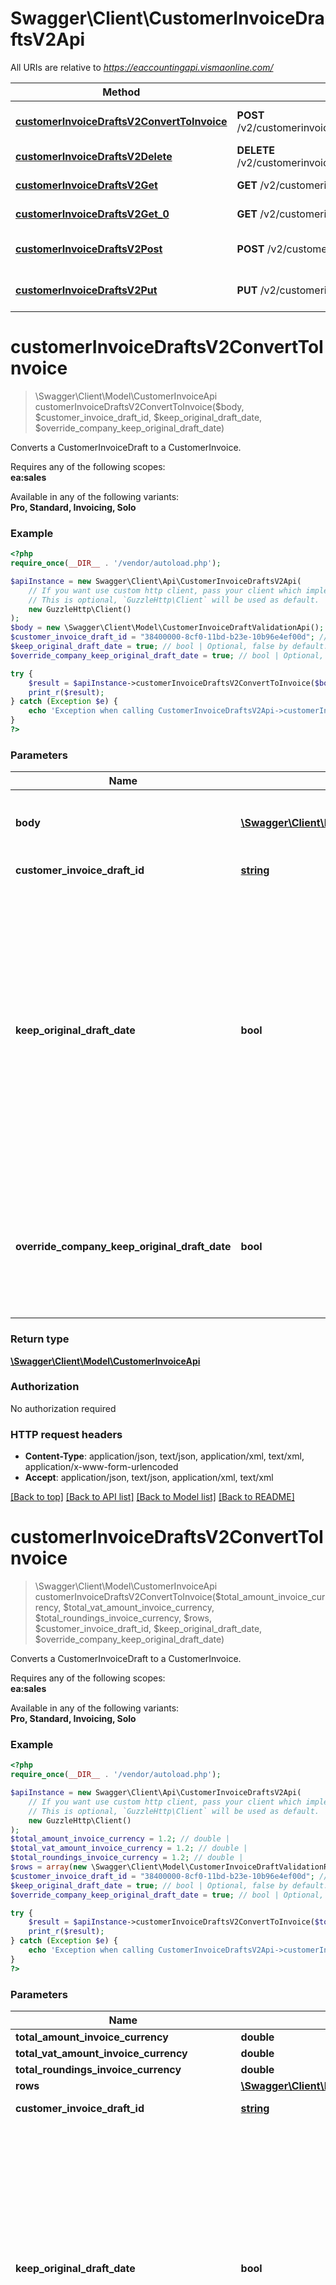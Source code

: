 # Swagger\Client\CustomerInvoiceDraftsV2Api

All URIs are relative to *https://eaccountingapi.vismaonline.com/*

Method | HTTP request | Description
------------- | ------------- | -------------
[**customerInvoiceDraftsV2ConvertToInvoice**](CustomerInvoiceDraftsV2Api.md#customerinvoicedraftsv2converttoinvoice) | **POST** /v2/customerinvoicedrafts/{customerInvoiceDraftId}/convert | Converts a CustomerInvoiceDraft to a CustomerInvoice.
[**customerInvoiceDraftsV2Delete**](CustomerInvoiceDraftsV2Api.md#customerinvoicedraftsv2delete) | **DELETE** /v2/customerinvoicedrafts/{customerInvoiceDraftId} | Delete a customer invoice draft.
[**customerInvoiceDraftsV2Get**](CustomerInvoiceDraftsV2Api.md#customerinvoicedraftsv2get) | **GET** /v2/customerinvoicedrafts | Get all customer invoice drafts.
[**customerInvoiceDraftsV2Get_0**](CustomerInvoiceDraftsV2Api.md#customerinvoicedraftsv2get_0) | **GET** /v2/customerinvoicedrafts/{invoiceDraftId} | Gets a customer invoice draft by id.
[**customerInvoiceDraftsV2Post**](CustomerInvoiceDraftsV2Api.md#customerinvoicedraftsv2post) | **POST** /v2/customerinvoicedrafts | Create a single customer invoice draft.
[**customerInvoiceDraftsV2Put**](CustomerInvoiceDraftsV2Api.md#customerinvoicedraftsv2put) | **PUT** /v2/customerinvoicedrafts/{customerInvoiceDraftId} | Replace the data in a customer invoice draft.

# **customerInvoiceDraftsV2ConvertToInvoice**
> \Swagger\Client\Model\CustomerInvoiceApi customerInvoiceDraftsV2ConvertToInvoice($body, $customer_invoice_draft_id, $keep_original_draft_date, $override_company_keep_original_draft_date)

Converts a CustomerInvoiceDraft to a CustomerInvoice.

<p>Requires any of the following scopes: <br><b>ea:sales</b></p><p>Available in any of the following variants: <br><b>Pro, Standard, Invoicing, Solo</b></p>

### Example
```php
<?php
require_once(__DIR__ . '/vendor/autoload.php');

$apiInstance = new Swagger\Client\Api\CustomerInvoiceDraftsV2Api(
    // If you want use custom http client, pass your client which implements `GuzzleHttp\ClientInterface`.
    // This is optional, `GuzzleHttp\Client` will be used as default.
    new GuzzleHttp\Client()
);
$body = new \Swagger\Client\Model\CustomerInvoiceDraftValidationApi(); // \Swagger\Client\Model\CustomerInvoiceDraftValidationApi | Optional set of properties to validate. Ignore the properties you do not wish to validate.
$customer_invoice_draft_id = "38400000-8cf0-11bd-b23e-10b96e4ef00d"; // string | The customer Invoice Draft Id.
$keep_original_draft_date = true; // bool | Optional, false by default.  If this parameter is set to true, or if the same parameter from company settings is set to true, then the draft's invoice date is used (past or future), or if date misses, the draft's creation date is used  If this parameter is omitted, and the same parameter from company settings is not set or is set to false, then the draft's invoice date is used if it's in future, or if that date misses or is in past, today date is used
$override_company_keep_original_draft_date = true; // bool | Optional, false by default.  If this parameter is set to true, use keepOriginalDraftDate parameter value to decide whether to use draft's invoice date or not regardless of company settings value.

try {
    $result = $apiInstance->customerInvoiceDraftsV2ConvertToInvoice($body, $customer_invoice_draft_id, $keep_original_draft_date, $override_company_keep_original_draft_date);
    print_r($result);
} catch (Exception $e) {
    echo 'Exception when calling CustomerInvoiceDraftsV2Api->customerInvoiceDraftsV2ConvertToInvoice: ', $e->getMessage(), PHP_EOL;
}
?>
```

### Parameters

Name | Type | Description  | Notes
------------- | ------------- | ------------- | -------------
 **body** | [**\Swagger\Client\Model\CustomerInvoiceDraftValidationApi**](../Model/CustomerInvoiceDraftValidationApi.md)| Optional set of properties to validate. Ignore the properties you do not wish to validate. |
 **customer_invoice_draft_id** | [**string**](../Model/.md)| The customer Invoice Draft Id. |
 **keep_original_draft_date** | **bool**| Optional, false by default.  If this parameter is set to true, or if the same parameter from company settings is set to true, then the draft&#x27;s invoice date is used (past or future), or if date misses, the draft&#x27;s creation date is used  If this parameter is omitted, and the same parameter from company settings is not set or is set to false, then the draft&#x27;s invoice date is used if it&#x27;s in future, or if that date misses or is in past, today date is used | [optional]
 **override_company_keep_original_draft_date** | **bool**| Optional, false by default.  If this parameter is set to true, use keepOriginalDraftDate parameter value to decide whether to use draft&#x27;s invoice date or not regardless of company settings value. | [optional]

### Return type

[**\Swagger\Client\Model\CustomerInvoiceApi**](../Model/CustomerInvoiceApi.md)

### Authorization

No authorization required

### HTTP request headers

 - **Content-Type**: application/json, text/json, application/xml, text/xml, application/x-www-form-urlencoded
 - **Accept**: application/json, text/json, application/xml, text/xml

[[Back to top]](#) [[Back to API list]](../../README.md#documentation-for-api-endpoints) [[Back to Model list]](../../README.md#documentation-for-models) [[Back to README]](../../README.md)

# **customerInvoiceDraftsV2ConvertToInvoice**
> \Swagger\Client\Model\CustomerInvoiceApi customerInvoiceDraftsV2ConvertToInvoice($total_amount_invoice_currency, $total_vat_amount_invoice_currency, $total_roundings_invoice_currency, $rows, $customer_invoice_draft_id, $keep_original_draft_date, $override_company_keep_original_draft_date)

Converts a CustomerInvoiceDraft to a CustomerInvoice.

<p>Requires any of the following scopes: <br><b>ea:sales</b></p><p>Available in any of the following variants: <br><b>Pro, Standard, Invoicing, Solo</b></p>

### Example
```php
<?php
require_once(__DIR__ . '/vendor/autoload.php');

$apiInstance = new Swagger\Client\Api\CustomerInvoiceDraftsV2Api(
    // If you want use custom http client, pass your client which implements `GuzzleHttp\ClientInterface`.
    // This is optional, `GuzzleHttp\Client` will be used as default.
    new GuzzleHttp\Client()
);
$total_amount_invoice_currency = 1.2; // double | 
$total_vat_amount_invoice_currency = 1.2; // double | 
$total_roundings_invoice_currency = 1.2; // double | 
$rows = array(new \Swagger\Client\Model\CustomerInvoiceDraftValidationRowApi()); // \Swagger\Client\Model\CustomerInvoiceDraftValidationRowApi[] | 
$customer_invoice_draft_id = "38400000-8cf0-11bd-b23e-10b96e4ef00d"; // string | The customer Invoice Draft Id.
$keep_original_draft_date = true; // bool | Optional, false by default.  If this parameter is set to true, or if the same parameter from company settings is set to true, then the draft's invoice date is used (past or future), or if date misses, the draft's creation date is used  If this parameter is omitted, and the same parameter from company settings is not set or is set to false, then the draft's invoice date is used if it's in future, or if that date misses or is in past, today date is used
$override_company_keep_original_draft_date = true; // bool | Optional, false by default.  If this parameter is set to true, use keepOriginalDraftDate parameter value to decide whether to use draft's invoice date or not regardless of company settings value.

try {
    $result = $apiInstance->customerInvoiceDraftsV2ConvertToInvoice($total_amount_invoice_currency, $total_vat_amount_invoice_currency, $total_roundings_invoice_currency, $rows, $customer_invoice_draft_id, $keep_original_draft_date, $override_company_keep_original_draft_date);
    print_r($result);
} catch (Exception $e) {
    echo 'Exception when calling CustomerInvoiceDraftsV2Api->customerInvoiceDraftsV2ConvertToInvoice: ', $e->getMessage(), PHP_EOL;
}
?>
```

### Parameters

Name | Type | Description  | Notes
------------- | ------------- | ------------- | -------------
 **total_amount_invoice_currency** | **double**|  |
 **total_vat_amount_invoice_currency** | **double**|  |
 **total_roundings_invoice_currency** | **double**|  |
 **rows** | [**\Swagger\Client\Model\CustomerInvoiceDraftValidationRowApi[]**](../Model/\Swagger\Client\Model\CustomerInvoiceDraftValidationRowApi.md)|  |
 **customer_invoice_draft_id** | [**string**](../Model/.md)| The customer Invoice Draft Id. |
 **keep_original_draft_date** | **bool**| Optional, false by default.  If this parameter is set to true, or if the same parameter from company settings is set to true, then the draft&#x27;s invoice date is used (past or future), or if date misses, the draft&#x27;s creation date is used  If this parameter is omitted, and the same parameter from company settings is not set or is set to false, then the draft&#x27;s invoice date is used if it&#x27;s in future, or if that date misses or is in past, today date is used | [optional]
 **override_company_keep_original_draft_date** | **bool**| Optional, false by default.  If this parameter is set to true, use keepOriginalDraftDate parameter value to decide whether to use draft&#x27;s invoice date or not regardless of company settings value. | [optional]

### Return type

[**\Swagger\Client\Model\CustomerInvoiceApi**](../Model/CustomerInvoiceApi.md)

### Authorization

No authorization required

### HTTP request headers

 - **Content-Type**: application/json, text/json, application/xml, text/xml, application/x-www-form-urlencoded
 - **Accept**: application/json, text/json, application/xml, text/xml

[[Back to top]](#) [[Back to API list]](../../README.md#documentation-for-api-endpoints) [[Back to Model list]](../../README.md#documentation-for-models) [[Back to README]](../../README.md)

# **customerInvoiceDraftsV2Delete**
> object customerInvoiceDraftsV2Delete($customer_invoice_draft_id)

Delete a customer invoice draft.

<p>Requires any of the following scopes: <br><b>ea:sales</b></p><p>Available in any of the following variants: <br><b>Pro, Standard, Invoicing, Solo</b></p>

### Example
```php
<?php
require_once(__DIR__ . '/vendor/autoload.php');

$apiInstance = new Swagger\Client\Api\CustomerInvoiceDraftsV2Api(
    // If you want use custom http client, pass your client which implements `GuzzleHttp\ClientInterface`.
    // This is optional, `GuzzleHttp\Client` will be used as default.
    new GuzzleHttp\Client()
);
$customer_invoice_draft_id = "38400000-8cf0-11bd-b23e-10b96e4ef00d"; // string | 

try {
    $result = $apiInstance->customerInvoiceDraftsV2Delete($customer_invoice_draft_id);
    print_r($result);
} catch (Exception $e) {
    echo 'Exception when calling CustomerInvoiceDraftsV2Api->customerInvoiceDraftsV2Delete: ', $e->getMessage(), PHP_EOL;
}
?>
```

### Parameters

Name | Type | Description  | Notes
------------- | ------------- | ------------- | -------------
 **customer_invoice_draft_id** | [**string**](../Model/.md)|  |

### Return type

**object**

### Authorization

No authorization required

### HTTP request headers

 - **Content-Type**: Not defined
 - **Accept**: application/json, text/json, application/xml, text/xml

[[Back to top]](#) [[Back to API list]](../../README.md#documentation-for-api-endpoints) [[Back to Model list]](../../README.md#documentation-for-models) [[Back to README]](../../README.md)

# **customerInvoiceDraftsV2Get**
> \Swagger\Client\Model\PaginatedResponseCustomerInvoiceDraftApi customerInvoiceDraftsV2Get()

Get all customer invoice drafts.

<p>Requires any of the following scopes: <br><b>ea:sales, ea:sales_readonly</b></p><p>Available in any of the following variants: <br><b>Pro, Standard, Invoicing, Solo</b></p>

### Example
```php
<?php
require_once(__DIR__ . '/vendor/autoload.php');

$apiInstance = new Swagger\Client\Api\CustomerInvoiceDraftsV2Api(
    // If you want use custom http client, pass your client which implements `GuzzleHttp\ClientInterface`.
    // This is optional, `GuzzleHttp\Client` will be used as default.
    new GuzzleHttp\Client()
);

try {
    $result = $apiInstance->customerInvoiceDraftsV2Get();
    print_r($result);
} catch (Exception $e) {
    echo 'Exception when calling CustomerInvoiceDraftsV2Api->customerInvoiceDraftsV2Get: ', $e->getMessage(), PHP_EOL;
}
?>
```

### Parameters
This endpoint does not need any parameter.

### Return type

[**\Swagger\Client\Model\PaginatedResponseCustomerInvoiceDraftApi**](../Model/PaginatedResponseCustomerInvoiceDraftApi.md)

### Authorization

No authorization required

### HTTP request headers

 - **Content-Type**: Not defined
 - **Accept**: application/json, text/json, application/xml, text/xml

[[Back to top]](#) [[Back to API list]](../../README.md#documentation-for-api-endpoints) [[Back to Model list]](../../README.md#documentation-for-models) [[Back to README]](../../README.md)

# **customerInvoiceDraftsV2Get_0**
> \Swagger\Client\Model\CustomerInvoiceDraftApi customerInvoiceDraftsV2Get_0($invoice_draft_id)

Gets a customer invoice draft by id.

<p>Requires any of the following scopes: <br><b>ea:sales, ea:sales_readonly</b></p><p>Available in any of the following variants: <br><b>Pro, Standard, Invoicing, Solo</b></p>

### Example
```php
<?php
require_once(__DIR__ . '/vendor/autoload.php');

$apiInstance = new Swagger\Client\Api\CustomerInvoiceDraftsV2Api(
    // If you want use custom http client, pass your client which implements `GuzzleHttp\ClientInterface`.
    // This is optional, `GuzzleHttp\Client` will be used as default.
    new GuzzleHttp\Client()
);
$invoice_draft_id = "38400000-8cf0-11bd-b23e-10b96e4ef00d"; // string | 

try {
    $result = $apiInstance->customerInvoiceDraftsV2Get_0($invoice_draft_id);
    print_r($result);
} catch (Exception $e) {
    echo 'Exception when calling CustomerInvoiceDraftsV2Api->customerInvoiceDraftsV2Get_0: ', $e->getMessage(), PHP_EOL;
}
?>
```

### Parameters

Name | Type | Description  | Notes
------------- | ------------- | ------------- | -------------
 **invoice_draft_id** | [**string**](../Model/.md)|  |

### Return type

[**\Swagger\Client\Model\CustomerInvoiceDraftApi**](../Model/CustomerInvoiceDraftApi.md)

### Authorization

No authorization required

### HTTP request headers

 - **Content-Type**: Not defined
 - **Accept**: application/json, text/json, application/xml, text/xml

[[Back to top]](#) [[Back to API list]](../../README.md#documentation-for-api-endpoints) [[Back to Model list]](../../README.md#documentation-for-models) [[Back to README]](../../README.md)

# **customerInvoiceDraftsV2Post**
> \Swagger\Client\Model\CustomerInvoiceDraftApi customerInvoiceDraftsV2Post($body)

Create a single customer invoice draft.

ReversedConstructionServicesVatFree attribute on a CustomerInvoiceDraftRow shall only be used for articels with reverse VAT charge.  For other VAT free articles ReversedConstructionServicesVatFree shall be set to 'false'.<p>Requires any of the following scopes: <br><b>ea:sales</b></p><p>Available in any of the following variants: <br><b>Pro, Standard, Invoicing, Solo</b></p>

### Example
```php
<?php
require_once(__DIR__ . '/vendor/autoload.php');

$apiInstance = new Swagger\Client\Api\CustomerInvoiceDraftsV2Api(
    // If you want use custom http client, pass your client which implements `GuzzleHttp\ClientInterface`.
    // This is optional, `GuzzleHttp\Client` will be used as default.
    new GuzzleHttp\Client()
);
$body = new \Swagger\Client\Model\CustomerInvoiceDraftApi(); // \Swagger\Client\Model\CustomerInvoiceDraftApi | 

try {
    $result = $apiInstance->customerInvoiceDraftsV2Post($body);
    print_r($result);
} catch (Exception $e) {
    echo 'Exception when calling CustomerInvoiceDraftsV2Api->customerInvoiceDraftsV2Post: ', $e->getMessage(), PHP_EOL;
}
?>
```

### Parameters

Name | Type | Description  | Notes
------------- | ------------- | ------------- | -------------
 **body** | [**\Swagger\Client\Model\CustomerInvoiceDraftApi**](../Model/CustomerInvoiceDraftApi.md)|  |

### Return type

[**\Swagger\Client\Model\CustomerInvoiceDraftApi**](../Model/CustomerInvoiceDraftApi.md)

### Authorization

No authorization required

### HTTP request headers

 - **Content-Type**: application/json, text/json, application/xml, text/xml, application/x-www-form-urlencoded
 - **Accept**: application/json, text/json, application/xml, text/xml

[[Back to top]](#) [[Back to API list]](../../README.md#documentation-for-api-endpoints) [[Back to Model list]](../../README.md#documentation-for-models) [[Back to README]](../../README.md)

# **customerInvoiceDraftsV2Post**
> \Swagger\Client\Model\CustomerInvoiceDraftApi customerInvoiceDraftsV2Post($id, $customer_id, $created_utc, $is_credit_invoice, $rot_reduced_invoicing_type, $rot_reduced_invoicing_property_name, $rot_reduced_invoicing_org_number, $rot_reduced_invoicing_amount, $rot_reduced_invoicing_automatic_distribution, $rot_property_type, $house_work_other_costs, $rows, $persons, $your_reference, $our_reference, $buyers_order_reference, $electronic_reference, $invoice_customer_name, $invoice_address1, $invoice_address2, $invoice_postal_code, $invoice_city, $invoice_country_code, $invoice_currency_code, $delivery_customer_name, $delivery_address1, $delivery_address2, $delivery_postal_code, $delivery_city, $delivery_country_code, $delivery_method_name, $delivery_term_name, $delivery_method_code, $delivery_term_code, $eu_third_party, $customer_is_private_person, $reverse_charge_on_construction_services, $sales_document_attachments, $invoice_date, $delivery_date, $total_amount, $total_vat_amount, $total_roundings, $total_amount_base_currency, $total_vat_amount_base_currency, $customer_number, $includes_vat, $replace_unit_price_when_zero, $uses_green_technology)

Create a single customer invoice draft.

ReversedConstructionServicesVatFree attribute on a CustomerInvoiceDraftRow shall only be used for articels with reverse VAT charge.  For other VAT free articles ReversedConstructionServicesVatFree shall be set to 'false'.<p>Requires any of the following scopes: <br><b>ea:sales</b></p><p>Available in any of the following variants: <br><b>Pro, Standard, Invoicing, Solo</b></p>

### Example
```php
<?php
require_once(__DIR__ . '/vendor/autoload.php');

$apiInstance = new Swagger\Client\Api\CustomerInvoiceDraftsV2Api(
    // If you want use custom http client, pass your client which implements `GuzzleHttp\ClientInterface`.
    // This is optional, `GuzzleHttp\Client` will be used as default.
    new GuzzleHttp\Client()
);
$id = "38400000-8cf0-11bd-b23e-10b96e4ef00d"; // string | 
$customer_id = "38400000-8cf0-11bd-b23e-10b96e4ef00d"; // string | 
$created_utc = new \DateTime("2013-10-20T19:20:30+01:00"); // \DateTime | 
$is_credit_invoice = true; // bool | 
$rot_reduced_invoicing_type = 56; // int | 
$rot_reduced_invoicing_property_name = "rot_reduced_invoicing_property_name_example"; // string | 
$rot_reduced_invoicing_org_number = "rot_reduced_invoicing_org_number_example"; // string | 
$rot_reduced_invoicing_amount = 1.2; // double | 
$rot_reduced_invoicing_automatic_distribution = true; // bool | 
$rot_property_type = 56; // int | 
$house_work_other_costs = 1.2; // double | 
$rows = array(new \Swagger\Client\Model\CustomerInvoiceDraftRowApi()); // \Swagger\Client\Model\CustomerInvoiceDraftRowApi[] | 
$persons = array(new \Swagger\Client\Model\SalesDocumentRotRutReductionPersonApi()); // \Swagger\Client\Model\SalesDocumentRotRutReductionPersonApi[] | 
$your_reference = "your_reference_example"; // string | 
$our_reference = "our_reference_example"; // string | 
$buyers_order_reference = "buyers_order_reference_example"; // string | 
$electronic_reference = "electronic_reference_example"; // string | 
$invoice_customer_name = "invoice_customer_name_example"; // string | 
$invoice_address1 = "invoice_address1_example"; // string | 
$invoice_address2 = "invoice_address2_example"; // string | 
$invoice_postal_code = "invoice_postal_code_example"; // string | 
$invoice_city = "invoice_city_example"; // string | 
$invoice_country_code = "invoice_country_code_example"; // string | 
$invoice_currency_code = "invoice_currency_code_example"; // string | 
$delivery_customer_name = "delivery_customer_name_example"; // string | 
$delivery_address1 = "delivery_address1_example"; // string | 
$delivery_address2 = "delivery_address2_example"; // string | 
$delivery_postal_code = "delivery_postal_code_example"; // string | 
$delivery_city = "delivery_city_example"; // string | 
$delivery_country_code = "delivery_country_code_example"; // string | 
$delivery_method_name = "delivery_method_name_example"; // string | 
$delivery_term_name = "delivery_term_name_example"; // string | 
$delivery_method_code = "delivery_method_code_example"; // string | 
$delivery_term_code = "delivery_term_code_example"; // string | 
$eu_third_party = true; // bool | 
$customer_is_private_person = true; // bool | 
$reverse_charge_on_construction_services = true; // bool | 
$sales_document_attachments = array("sales_document_attachments_example"); // string[] | 
$invoice_date = new \DateTime("2013-10-20T19:20:30+01:00"); // \DateTime | 
$delivery_date = new \DateTime("2013-10-20T19:20:30+01:00"); // \DateTime | 
$total_amount = 1.2; // double | 
$total_vat_amount = 1.2; // double | 
$total_roundings = 1.2; // double | 
$total_amount_base_currency = 1.2; // double | 
$total_vat_amount_base_currency = 1.2; // double | 
$customer_number = "customer_number_example"; // string | 
$includes_vat = true; // bool | 
$replace_unit_price_when_zero = true; // bool | 
$uses_green_technology = true; // bool | 

try {
    $result = $apiInstance->customerInvoiceDraftsV2Post($id, $customer_id, $created_utc, $is_credit_invoice, $rot_reduced_invoicing_type, $rot_reduced_invoicing_property_name, $rot_reduced_invoicing_org_number, $rot_reduced_invoicing_amount, $rot_reduced_invoicing_automatic_distribution, $rot_property_type, $house_work_other_costs, $rows, $persons, $your_reference, $our_reference, $buyers_order_reference, $electronic_reference, $invoice_customer_name, $invoice_address1, $invoice_address2, $invoice_postal_code, $invoice_city, $invoice_country_code, $invoice_currency_code, $delivery_customer_name, $delivery_address1, $delivery_address2, $delivery_postal_code, $delivery_city, $delivery_country_code, $delivery_method_name, $delivery_term_name, $delivery_method_code, $delivery_term_code, $eu_third_party, $customer_is_private_person, $reverse_charge_on_construction_services, $sales_document_attachments, $invoice_date, $delivery_date, $total_amount, $total_vat_amount, $total_roundings, $total_amount_base_currency, $total_vat_amount_base_currency, $customer_number, $includes_vat, $replace_unit_price_when_zero, $uses_green_technology);
    print_r($result);
} catch (Exception $e) {
    echo 'Exception when calling CustomerInvoiceDraftsV2Api->customerInvoiceDraftsV2Post: ', $e->getMessage(), PHP_EOL;
}
?>
```

### Parameters

Name | Type | Description  | Notes
------------- | ------------- | ------------- | -------------
 **id** | [**string**](../Model/.md)|  |
 **customer_id** | [**string**](../Model/.md)|  |
 **created_utc** | **\DateTime**|  |
 **is_credit_invoice** | **bool**|  |
 **rot_reduced_invoicing_type** | **int**|  |
 **rot_reduced_invoicing_property_name** | **string**|  |
 **rot_reduced_invoicing_org_number** | **string**|  |
 **rot_reduced_invoicing_amount** | **double**|  |
 **rot_reduced_invoicing_automatic_distribution** | **bool**|  |
 **rot_property_type** | **int**|  |
 **house_work_other_costs** | **double**|  |
 **rows** | [**\Swagger\Client\Model\CustomerInvoiceDraftRowApi[]**](../Model/\Swagger\Client\Model\CustomerInvoiceDraftRowApi.md)|  |
 **persons** | [**\Swagger\Client\Model\SalesDocumentRotRutReductionPersonApi[]**](../Model/\Swagger\Client\Model\SalesDocumentRotRutReductionPersonApi.md)|  |
 **your_reference** | **string**|  |
 **our_reference** | **string**|  |
 **buyers_order_reference** | **string**|  |
 **electronic_reference** | **string**|  |
 **invoice_customer_name** | **string**|  |
 **invoice_address1** | **string**|  |
 **invoice_address2** | **string**|  |
 **invoice_postal_code** | **string**|  |
 **invoice_city** | **string**|  |
 **invoice_country_code** | **string**|  |
 **invoice_currency_code** | **string**|  |
 **delivery_customer_name** | **string**|  |
 **delivery_address1** | **string**|  |
 **delivery_address2** | **string**|  |
 **delivery_postal_code** | **string**|  |
 **delivery_city** | **string**|  |
 **delivery_country_code** | **string**|  |
 **delivery_method_name** | **string**|  |
 **delivery_term_name** | **string**|  |
 **delivery_method_code** | **string**|  |
 **delivery_term_code** | **string**|  |
 **eu_third_party** | **bool**|  |
 **customer_is_private_person** | **bool**|  |
 **reverse_charge_on_construction_services** | **bool**|  |
 **sales_document_attachments** | [**string[]**](../Model/string.md)|  |
 **invoice_date** | **\DateTime**|  |
 **delivery_date** | **\DateTime**|  |
 **total_amount** | **double**|  |
 **total_vat_amount** | **double**|  |
 **total_roundings** | **double**|  |
 **total_amount_base_currency** | **double**|  |
 **total_vat_amount_base_currency** | **double**|  |
 **customer_number** | **string**|  |
 **includes_vat** | **bool**|  |
 **replace_unit_price_when_zero** | **bool**|  |
 **uses_green_technology** | **bool**|  |

### Return type

[**\Swagger\Client\Model\CustomerInvoiceDraftApi**](../Model/CustomerInvoiceDraftApi.md)

### Authorization

No authorization required

### HTTP request headers

 - **Content-Type**: application/json, text/json, application/xml, text/xml, application/x-www-form-urlencoded
 - **Accept**: application/json, text/json, application/xml, text/xml

[[Back to top]](#) [[Back to API list]](../../README.md#documentation-for-api-endpoints) [[Back to Model list]](../../README.md#documentation-for-models) [[Back to README]](../../README.md)

# **customerInvoiceDraftsV2Put**
> \Swagger\Client\Model\CustomerInvoiceDraftApi customerInvoiceDraftsV2Put($body, $customer_invoice_draft_id)

Replace the data in a customer invoice draft.

<p>Requires any of the following scopes: <br><b>ea:sales</b></p><p>Available in any of the following variants: <br><b>Pro, Standard, Invoicing, Solo</b></p>

### Example
```php
<?php
require_once(__DIR__ . '/vendor/autoload.php');

$apiInstance = new Swagger\Client\Api\CustomerInvoiceDraftsV2Api(
    // If you want use custom http client, pass your client which implements `GuzzleHttp\ClientInterface`.
    // This is optional, `GuzzleHttp\Client` will be used as default.
    new GuzzleHttp\Client()
);
$body = new \Swagger\Client\Model\CustomerInvoiceDraftApi(); // \Swagger\Client\Model\CustomerInvoiceDraftApi | 
$customer_invoice_draft_id = "38400000-8cf0-11bd-b23e-10b96e4ef00d"; // string | 

try {
    $result = $apiInstance->customerInvoiceDraftsV2Put($body, $customer_invoice_draft_id);
    print_r($result);
} catch (Exception $e) {
    echo 'Exception when calling CustomerInvoiceDraftsV2Api->customerInvoiceDraftsV2Put: ', $e->getMessage(), PHP_EOL;
}
?>
```

### Parameters

Name | Type | Description  | Notes
------------- | ------------- | ------------- | -------------
 **body** | [**\Swagger\Client\Model\CustomerInvoiceDraftApi**](../Model/CustomerInvoiceDraftApi.md)|  |
 **customer_invoice_draft_id** | [**string**](../Model/.md)|  |

### Return type

[**\Swagger\Client\Model\CustomerInvoiceDraftApi**](../Model/CustomerInvoiceDraftApi.md)

### Authorization

No authorization required

### HTTP request headers

 - **Content-Type**: application/json, text/json, application/xml, text/xml, application/x-www-form-urlencoded
 - **Accept**: application/json, text/json, application/xml, text/xml

[[Back to top]](#) [[Back to API list]](../../README.md#documentation-for-api-endpoints) [[Back to Model list]](../../README.md#documentation-for-models) [[Back to README]](../../README.md)

# **customerInvoiceDraftsV2Put**
> \Swagger\Client\Model\CustomerInvoiceDraftApi customerInvoiceDraftsV2Put($id, $customer_id, $created_utc, $is_credit_invoice, $rot_reduced_invoicing_type, $rot_reduced_invoicing_property_name, $rot_reduced_invoicing_org_number, $rot_reduced_invoicing_amount, $rot_reduced_invoicing_automatic_distribution, $rot_property_type, $house_work_other_costs, $rows, $persons, $your_reference, $our_reference, $buyers_order_reference, $electronic_reference, $invoice_customer_name, $invoice_address1, $invoice_address2, $invoice_postal_code, $invoice_city, $invoice_country_code, $invoice_currency_code, $delivery_customer_name, $delivery_address1, $delivery_address2, $delivery_postal_code, $delivery_city, $delivery_country_code, $delivery_method_name, $delivery_term_name, $delivery_method_code, $delivery_term_code, $eu_third_party, $customer_is_private_person, $reverse_charge_on_construction_services, $sales_document_attachments, $invoice_date, $delivery_date, $total_amount, $total_vat_amount, $total_roundings, $total_amount_base_currency, $total_vat_amount_base_currency, $customer_number, $includes_vat, $replace_unit_price_when_zero, $uses_green_technology, $customer_invoice_draft_id)

Replace the data in a customer invoice draft.

<p>Requires any of the following scopes: <br><b>ea:sales</b></p><p>Available in any of the following variants: <br><b>Pro, Standard, Invoicing, Solo</b></p>

### Example
```php
<?php
require_once(__DIR__ . '/vendor/autoload.php');

$apiInstance = new Swagger\Client\Api\CustomerInvoiceDraftsV2Api(
    // If you want use custom http client, pass your client which implements `GuzzleHttp\ClientInterface`.
    // This is optional, `GuzzleHttp\Client` will be used as default.
    new GuzzleHttp\Client()
);
$id = "38400000-8cf0-11bd-b23e-10b96e4ef00d"; // string | 
$customer_id = "38400000-8cf0-11bd-b23e-10b96e4ef00d"; // string | 
$created_utc = new \DateTime("2013-10-20T19:20:30+01:00"); // \DateTime | 
$is_credit_invoice = true; // bool | 
$rot_reduced_invoicing_type = 56; // int | 
$rot_reduced_invoicing_property_name = "rot_reduced_invoicing_property_name_example"; // string | 
$rot_reduced_invoicing_org_number = "rot_reduced_invoicing_org_number_example"; // string | 
$rot_reduced_invoicing_amount = 1.2; // double | 
$rot_reduced_invoicing_automatic_distribution = true; // bool | 
$rot_property_type = 56; // int | 
$house_work_other_costs = 1.2; // double | 
$rows = array(new \Swagger\Client\Model\CustomerInvoiceDraftRowApi()); // \Swagger\Client\Model\CustomerInvoiceDraftRowApi[] | 
$persons = array(new \Swagger\Client\Model\SalesDocumentRotRutReductionPersonApi()); // \Swagger\Client\Model\SalesDocumentRotRutReductionPersonApi[] | 
$your_reference = "your_reference_example"; // string | 
$our_reference = "our_reference_example"; // string | 
$buyers_order_reference = "buyers_order_reference_example"; // string | 
$electronic_reference = "electronic_reference_example"; // string | 
$invoice_customer_name = "invoice_customer_name_example"; // string | 
$invoice_address1 = "invoice_address1_example"; // string | 
$invoice_address2 = "invoice_address2_example"; // string | 
$invoice_postal_code = "invoice_postal_code_example"; // string | 
$invoice_city = "invoice_city_example"; // string | 
$invoice_country_code = "invoice_country_code_example"; // string | 
$invoice_currency_code = "invoice_currency_code_example"; // string | 
$delivery_customer_name = "delivery_customer_name_example"; // string | 
$delivery_address1 = "delivery_address1_example"; // string | 
$delivery_address2 = "delivery_address2_example"; // string | 
$delivery_postal_code = "delivery_postal_code_example"; // string | 
$delivery_city = "delivery_city_example"; // string | 
$delivery_country_code = "delivery_country_code_example"; // string | 
$delivery_method_name = "delivery_method_name_example"; // string | 
$delivery_term_name = "delivery_term_name_example"; // string | 
$delivery_method_code = "delivery_method_code_example"; // string | 
$delivery_term_code = "delivery_term_code_example"; // string | 
$eu_third_party = true; // bool | 
$customer_is_private_person = true; // bool | 
$reverse_charge_on_construction_services = true; // bool | 
$sales_document_attachments = array("sales_document_attachments_example"); // string[] | 
$invoice_date = new \DateTime("2013-10-20T19:20:30+01:00"); // \DateTime | 
$delivery_date = new \DateTime("2013-10-20T19:20:30+01:00"); // \DateTime | 
$total_amount = 1.2; // double | 
$total_vat_amount = 1.2; // double | 
$total_roundings = 1.2; // double | 
$total_amount_base_currency = 1.2; // double | 
$total_vat_amount_base_currency = 1.2; // double | 
$customer_number = "customer_number_example"; // string | 
$includes_vat = true; // bool | 
$replace_unit_price_when_zero = true; // bool | 
$uses_green_technology = true; // bool | 
$customer_invoice_draft_id = "38400000-8cf0-11bd-b23e-10b96e4ef00d"; // string | 

try {
    $result = $apiInstance->customerInvoiceDraftsV2Put($id, $customer_id, $created_utc, $is_credit_invoice, $rot_reduced_invoicing_type, $rot_reduced_invoicing_property_name, $rot_reduced_invoicing_org_number, $rot_reduced_invoicing_amount, $rot_reduced_invoicing_automatic_distribution, $rot_property_type, $house_work_other_costs, $rows, $persons, $your_reference, $our_reference, $buyers_order_reference, $electronic_reference, $invoice_customer_name, $invoice_address1, $invoice_address2, $invoice_postal_code, $invoice_city, $invoice_country_code, $invoice_currency_code, $delivery_customer_name, $delivery_address1, $delivery_address2, $delivery_postal_code, $delivery_city, $delivery_country_code, $delivery_method_name, $delivery_term_name, $delivery_method_code, $delivery_term_code, $eu_third_party, $customer_is_private_person, $reverse_charge_on_construction_services, $sales_document_attachments, $invoice_date, $delivery_date, $total_amount, $total_vat_amount, $total_roundings, $total_amount_base_currency, $total_vat_amount_base_currency, $customer_number, $includes_vat, $replace_unit_price_when_zero, $uses_green_technology, $customer_invoice_draft_id);
    print_r($result);
} catch (Exception $e) {
    echo 'Exception when calling CustomerInvoiceDraftsV2Api->customerInvoiceDraftsV2Put: ', $e->getMessage(), PHP_EOL;
}
?>
```

### Parameters

Name | Type | Description  | Notes
------------- | ------------- | ------------- | -------------
 **id** | [**string**](../Model/.md)|  |
 **customer_id** | [**string**](../Model/.md)|  |
 **created_utc** | **\DateTime**|  |
 **is_credit_invoice** | **bool**|  |
 **rot_reduced_invoicing_type** | **int**|  |
 **rot_reduced_invoicing_property_name** | **string**|  |
 **rot_reduced_invoicing_org_number** | **string**|  |
 **rot_reduced_invoicing_amount** | **double**|  |
 **rot_reduced_invoicing_automatic_distribution** | **bool**|  |
 **rot_property_type** | **int**|  |
 **house_work_other_costs** | **double**|  |
 **rows** | [**\Swagger\Client\Model\CustomerInvoiceDraftRowApi[]**](../Model/\Swagger\Client\Model\CustomerInvoiceDraftRowApi.md)|  |
 **persons** | [**\Swagger\Client\Model\SalesDocumentRotRutReductionPersonApi[]**](../Model/\Swagger\Client\Model\SalesDocumentRotRutReductionPersonApi.md)|  |
 **your_reference** | **string**|  |
 **our_reference** | **string**|  |
 **buyers_order_reference** | **string**|  |
 **electronic_reference** | **string**|  |
 **invoice_customer_name** | **string**|  |
 **invoice_address1** | **string**|  |
 **invoice_address2** | **string**|  |
 **invoice_postal_code** | **string**|  |
 **invoice_city** | **string**|  |
 **invoice_country_code** | **string**|  |
 **invoice_currency_code** | **string**|  |
 **delivery_customer_name** | **string**|  |
 **delivery_address1** | **string**|  |
 **delivery_address2** | **string**|  |
 **delivery_postal_code** | **string**|  |
 **delivery_city** | **string**|  |
 **delivery_country_code** | **string**|  |
 **delivery_method_name** | **string**|  |
 **delivery_term_name** | **string**|  |
 **delivery_method_code** | **string**|  |
 **delivery_term_code** | **string**|  |
 **eu_third_party** | **bool**|  |
 **customer_is_private_person** | **bool**|  |
 **reverse_charge_on_construction_services** | **bool**|  |
 **sales_document_attachments** | [**string[]**](../Model/string.md)|  |
 **invoice_date** | **\DateTime**|  |
 **delivery_date** | **\DateTime**|  |
 **total_amount** | **double**|  |
 **total_vat_amount** | **double**|  |
 **total_roundings** | **double**|  |
 **total_amount_base_currency** | **double**|  |
 **total_vat_amount_base_currency** | **double**|  |
 **customer_number** | **string**|  |
 **includes_vat** | **bool**|  |
 **replace_unit_price_when_zero** | **bool**|  |
 **uses_green_technology** | **bool**|  |
 **customer_invoice_draft_id** | [**string**](../Model/.md)|  |

### Return type

[**\Swagger\Client\Model\CustomerInvoiceDraftApi**](../Model/CustomerInvoiceDraftApi.md)

### Authorization

No authorization required

### HTTP request headers

 - **Content-Type**: application/json, text/json, application/xml, text/xml, application/x-www-form-urlencoded
 - **Accept**: application/json, text/json, application/xml, text/xml

[[Back to top]](#) [[Back to API list]](../../README.md#documentation-for-api-endpoints) [[Back to Model list]](../../README.md#documentation-for-models) [[Back to README]](../../README.md)

